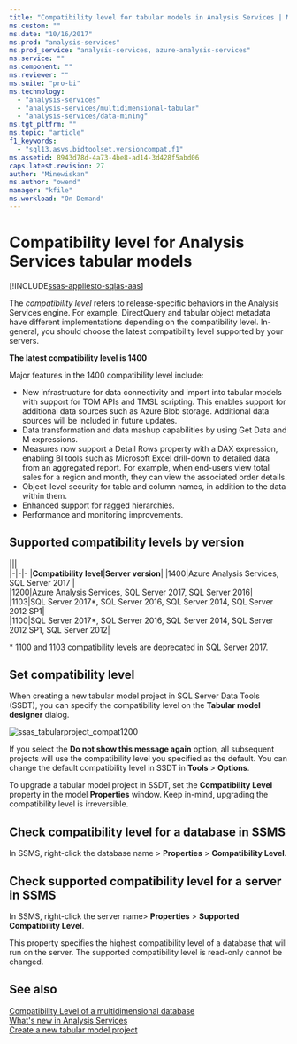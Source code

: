 ```yaml
---
title: "Compatibility level for tabular models in Analysis Services | Microsoft Docs"
ms.custom: ""
ms.date: "10/16/2017"
ms.prod: "analysis-services"
ms.prod_service: "analysis-services, azure-analysis-services"
ms.service: ""
ms.component: ""
ms.reviewer: ""
ms.suite: "pro-bi"
ms.technology: 
  - "analysis-services"
  - "analysis-services/multidimensional-tabular"
  - "analysis-services/data-mining"
ms.tgt_pltfrm: ""
ms.topic: "article"
f1_keywords: 
  - "sql13.asvs.bidtoolset.versioncompat.f1"
ms.assetid: 8943d78d-4a73-4be8-ad14-3d428f5abd06
caps.latest.revision: 27
author: "Minewiskan"
ms.author: "owend"
manager: "kfile"
ms.workload: "On Demand"
---
```

# Compatibility level for Analysis Services tabular models
[!INCLUDE[ssas-appliesto-sqlas-aas](../../includes/ssas-appliesto-sqlas-aas.md)]

  The *compatibility level* refers to release-specific behaviors in the Analysis Services engine. For example, DirectQuery and tabular object metadata have different implementations depending on the compatibility level. In-general, you should choose the latest compatibility level supported by your servers.

  **The latest compatibility level is 1400** 
  
Major features in the 1400 compatibility level include:

*  New infrastructure for data connectivity and import into tabular models with support for TOM APIs and TMSL scripting. This enables support for additional data sources such as Azure Blob storage. Additional data sources will be included in future updates.
*  Data transformation and data mashup capabilities by using Get Data and M expressions.
*  Measures now support a Detail Rows property with a DAX expression, enabling BI tools such as Microsoft Excel drill-down to detailed data from an aggregated report. For example, when end-users view total sales for a region and month, they can view the associated order details. 
*  Object-level security for table and column names, in addition to the data within them.
*  Enhanced support for ragged hierarchies.
*  Performance and monitoring improvements.

  
## Supported compatibility levels by version
  
|||  
|-|-|- 
|**Compatibility level**|**Server version**| 
|1400|Azure Analysis Services, SQL Server 2017 |  
|1200|Azure Analysis Services, SQL Server 2017, SQL Server 2016| 
|1103|SQL Server 2017*, SQL Server 2016, SQL Server 2014, SQL Server 2012 SP1|  
|1100|SQL Server 2017*, SQL Server 2016, SQL Server 2014, SQL Server 2012 SP1, SQL Server 2012| 

\* 1100 and 1103 compatibility levels are deprecated in SQL Server 2017.
  
## Set compatibility level 
 When creating a new tabular model project in SQL Server Data Tools (SSDT), you can specify the compatibility level on the **Tabular model designer** dialog. 
  
 ![ssas_tabularproject_compat1200](../../analysis-services/tabular-models/media/ssas-tabularproject-compat1200.png)  
  
 If you select the **Do not show this message again** option, all subsequent projects will use the compatibility level you specified as the default. You can change the default compatibility level in SSDT in **Tools** > **Options**.  
  
 To upgrade a tabular model project in SSDT, set  the **Compatibility Level** property in the model **Properties** window. Keep in-mind, upgrading the compatibility level is irreversible.
  
## Check compatibility level for a database in SSMS  
 In SSMS, right-click the database name > **Properties** > **Compatibility Level**.  
  
## Check supported compatibility level for a server in SSMS  
 In SSMS, right-click the server name>  **Properties** > **Supported Compatibility Level**.  
  
 This property specifies the highest compatibility level of a database that will run on the server. The supported compatibility level is read-only cannot be changed.  
  
## See also  
 [Compatibility Level of a multidimensional database](../../analysis-services/multidimensional-models/compatibility-level-of-a-multidimensional-database-analysis-services.md)   
 [What's new in Analysis Services](../../analysis-services/what-s-new-in-analysis-services.md)   
 [Create a new tabular model project](../../analysis-services/tabular-models/create-a-new-tabular-model-project-analysis-services.md)  
  
  
